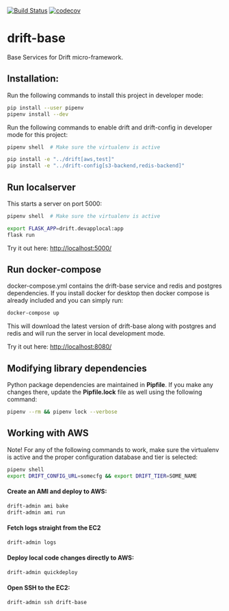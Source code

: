 [![Build Status](https://travis-ci.org/dgnorth/drift-base.svg?branch=master)](https://travis-ci.org/dgnorth/drift-base)
[![codecov](https://codecov.io/gh/dgnorth/drift-base/branch/develop/graph/badge.svg)](https://codecov.io/gh/dgnorth/drift-base)


# drift-base
Base Services for Drift micro-framework.


## Installation:
Run the following commands to install this project in developer mode:

```bash
pip install --user pipenv
pipenv install --dev
```

Run the following commands to enable drift and drift-config in developer mode for this project:

```bash
pipenv shell  # Make sure the virtualenv is active

pip install -e "../drift[aws,test]"
pip install -e "../drift-config[s3-backend,redis-backend]"
```

## Run localserver
This starts a server on port 5000:

```bash
pipenv shell  # Make sure the virtualenv is active

export FLASK_APP=drift.devapplocal:app
flask run
```

Try it out here:
[http://localhost:5000/](http://localhost:5000/)

## Run docker-compose
docker-compose.yml contains the drift-base service and redis and postgres dependencies. If you install docker for desktop then docker compose is already included and you can simply run:
```bash
docker-compose up
```
This will download the latest version of drift-base along with postgres and redis and will run the server in local development mode.

Try it out here:
[http://localhost:8080/](http://localhost:8080/)

## Modifying library dependencies
Python package dependencies are maintained in **Pipfile**. If you make any changes there, update the **Pipfile.lock** file as well using the following command:

```bash
pipenv --rm && pipenv lock --verbose
```

## Working with AWS

Note! For any of the following commands to work, make sure the virtualenv is active and the proper configuration database and tier is selected:

```bash
pipenv shell
export DRIFT_CONFIG_URL=somecfg && export DRIFT_TIER=SOME_NAME
```

#### Create an AMI and deploy to AWS:

```bash
drift-admin ami bake
drift-admin ami run
```

#### Fetch logs straight from the EC2
```bash
drift-admin logs
```

#### Deploy local code changes directly to AWS:

```bash
drift-admin quickdeploy
```

#### Open SSH to the EC2:

```bash
drift-admin ssh drift-base
```

